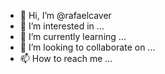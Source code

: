 - 👋 Hi, I’m @rafaelcaver
- 👀 I’m interested in ...
- 🌱 I’m currently learning ...
- 💞️ I’m looking to collaborate on ...
- 📫 How to reach me ...

<!---
rafaelcaver/rafaelcaver is a ✨ special ✨ repository because its `README.md` (this file) appears on your GitHub profile.
You can click the Preview link to take a look at your changes.
--->
